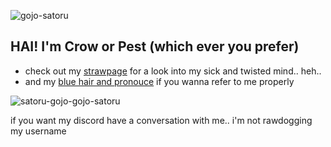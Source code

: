 ![gojo-satoru](https://github.com/user-attachments/assets/8bd4c92a-0849-45cd-a572-5bcda23c9ec6)

HAI! I'm Crow or Pest (which ever you prefer)
- 
* check out my [strawpage]([https://driftdoor.straw.page]) for a look into my sick and twisted mind.. heh..
* and my [blue hair and pronouce](https://en.pronouns.page/@wrioma) if you wanna refer to me properly

 ![satoru-gojo-gojo-satoru](https://github.com/user-attachments/assets/9a041ab4-feef-4fe4-8ac0-e3801674ac13)

if you want my discord have a conversation with me.. i'm not rawdogging my username
